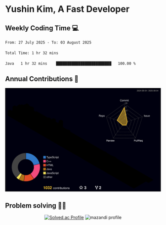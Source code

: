 # Yushin Kim, A Fast Developer

## Weekly Coding Time 💻

<!--START_SECTION:waka-->

```txt
From: 27 July 2025 - To: 03 August 2025

Total Time: 1 hr 32 mins

Java   1 hr 32 mins    █████████████████████████   100.00 %
```

<!--END_SECTION:waka-->

## Annual Contributions 🏃

![](./profile-3d-contrib/profile-night-rainbow.svg)

## Problem solving 👨‍💻

<div align="center">

[![Solved.ac Profile](http://mazassumnida.wtf/api/v2/generate_badge?boj=kys010306)](https://solved.ac/kys010306)
![mazandi profile](http://mazandi.herokuapp.com/api?handle=kys010306&theme=dark)

</div>

